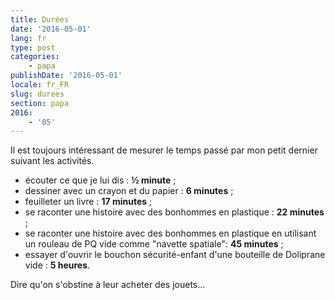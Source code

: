 ```yaml
---
title: Durées
date: '2016-05-01'
lang: fr
type: post
categories:
    - papa
publishDate: '2016-05-01'
locale: fr_FR
slug: durees
section: papa
2016:
    - '05'
---
```


Il est toujours intéressant de mesurer le temps passé par mon petit dernier suivant les activités.

<!--more-->

* écouter ce que je lui dis : **½ minute** ;
* dessiner avec un crayon et du papier : **6 minutes** ;
* feuilleter un livre : **17 minutes** ;
* se raconter une histoire avec des bonhommes en plastique : **22 minutes** ;
* se raconter une histoire avec des bonhommes en plastique en utilisant un rouleau de PQ vide comme "navette spatiale": **45 minutes** ;
* essayer d'ouvrir le bouchon sécurité-enfant d'une bouteille de Doliprane vide : **5 heures**.

Dire qu'on s'obstine à leur acheter des jouets…
